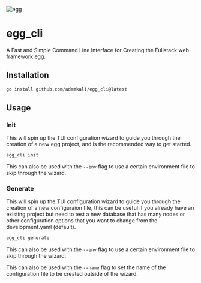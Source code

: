 ![egg](https://github.com/user-attachments/assets/80dcb1e9-b7a5-486c-8ed9-d628ed265ee2)

# egg_cli

A Fast and Simple Command Line Interface for Creating the Fullstack web framework egg. 

## Installation

```bash
go install github.com/adamkali/egg_cli@latest
```

## Usage

### Init
This will spin up the TUI configuration wizard to guide you through the creation of a new egg project, and is the recommended way to get started.
```bash
egg_cli init
```

This can also be used with the `--env` flag to use a certain environment file to skip through the wizard.

### Generate
This will spin up the TUI configuration wizard to guide you through the creation of a new configuraion file,
this can be useful if you already have an existing project but need to test a new database that has many nodes 
or other configuration options that you want to change from the development.yaml (default).

```bash
egg_cli generate
```

This can also be used with the `--env` flag to use a certain environment file to skip through the wizard.

This can also be used with the `--name` flag to set the name of the configuration file to be created outside of the wizard.






